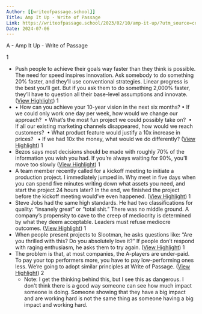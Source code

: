 ```yaml
---
Author: [[writeofpassage.school]]
Title: Amp It Up - Write of Passage
Link: https://writeofpassage.school/2023/02/10/amp-it-up/?utm_source=convertkit&utm_medium=email&utm_campaign=Friday+Finds+%28Freud%2C+Software%2C+Marx%2C+Amp+It+Up%29+%20-%2010048293
Date: 2024-07-06
---
```

A - Amp It Up - Write of Passage

1
- Push people to achieve their goals way faster than they think is possible. The need for speed inspires innovation. Ask somebody to do something 20% faster, and they’ll use conventional strategies. Linear progress is the best you’ll get. But if you ask them to do something 2,000% faster, they’ll have to question all their base-level assumptions and innovate. ([View Highlight](https://read.readwise.io/read/01gs0cq4ae8h8tb7mse23xhh7z))
1
- • How can you achieve your 10-year vision in the next six months?
  • If we could only work one day per week, how would we change our approach? 
  • What’s the most fun project we could possibly take on? 
  • If all our existing marketing channels disappeared, how would we reach customers? 
  • What product feature would justify a 10x increase in prices?  
  • If we had 10x the money, what would we do differently? ([View Highlight](https://read.readwise.io/read/01gs0cqxek4pbxdpmq3eb9a848))
1
- Bezos says most decisions should be made with roughly 70% of the information you wish you had. If you’re always waiting for 90%, you’ll move too slowly ([View Highlight](https://read.readwise.io/read/01gs0cry9gapafgcs1cn15jv4d))
1
- A team member recently called for a kickoff meeting to initiate a production project. I immediately jumped in. Why meet in five days when you can spend five minutes writing down what assets you need, and start the project 24 hours later? In the end, we finished the project before the kickoff meeting would’ve even happened. ([View Highlight](https://read.readwise.io/read/01gs0csnw1830n90f4gd7wdc6v))
1
- Steve Jobs had the same high standards. He had two classifications for quality: “insanely great” or “total shit.” There was no middle ground. A company’s propensity to cave to the creep of mediocrity is determined by what they deem acceptable. Leaders must refuse mediocre outcomes. ([View Highlight](https://read.readwise.io/read/01gs0cvgvxwmn12f9z5qf20qa3))
1
- When people present projects to Slootman, he asks questions like: “Are you thrilled with this? Do you absolutely love it?” If people don’t respond with raging enthusiasm, he asks them to try again. ([View Highlight](https://read.readwise.io/read/01gs0cvz7pkz6a6j8w6tps7g8j))
1
- The problem is that, at most companies, the A-players are under-paid. To pay your top performers more, you have to pay low-performing ones less. We’re going to adopt similar principles at Write of Passage. ([View Highlight](https://read.readwise.io/read/01gs0cxezxsd9t4gspdew7f3wx))
2
    - Note: I get the thinking behind this, but I see this as dangerous. I don't think there is a good way someone can see how much impact someone is doing. Someone showing that they have a big impact and are working hard is not the same thing as someone having a big impact and working hard.
